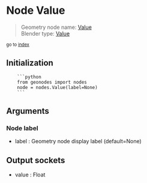 
# Node Value

> Geometry node name: [Value](https://docs.blender.org/manual/en/latest/modeling/geometry_nodes/input/value.html)<br>
  Blender type: [Value](https://docs.blender.org/api/current/bpy.types.ShaderNodeValue.html)
  
<sub>go to [index](/docs/index.md)</sub>

Initialization
--------------
        
        ```python
        from geonodes import nodes
        node = nodes.Value(label=None)
        ```



## Arguments


### Node label

- label : Geometry node display label (default=None)

## Output sockets

- value : Float
